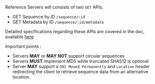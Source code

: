 Reference Servers will consists of two `GET` APIs.

 * GET Sequence by ID `/sequence/:id`  
 * GET Metadata by ID `/sequence/:id/metadata`

Detailed specifications regarding these APIs are covered in the doc, available [here](https://docs.google.com/document/d/1q2ZE9YewJTpaqQg82Nrz_jVy8KsDpKoG1T8RvCAAsbI/edit)

Important points :

 * Servers **MAY** or **MAY NOT** support circular sequences
 * Servers **MUST** implement MD5 while truncated SHA512 is optional
 * Server **MAY** support a `301 Moved Permanently` and `Location` header redirecting the client to retrieve sequence data from an alternative location.





<!-- ## Get sequence by ID

The primary method for accessing specified sequence data. We can also query a sub-sequence either by using query params ```start``` and ```end``` or by using ```Range``` header in http request.

**URL** : `/sequence/:id`

**Method** : `GET`  

**Auth Required** : YES  

**Default Encoding** : text  
````
Content-type: text/vnd.ga4gh.seq.v1.0.0+plain
````  
Unless negotiated with the client and allowed by the server  

#### URL params

| Name        | Type           | Description  |
| :-------------: |:-------------:|:-----:|
| `id`      | `String` | **Required** A string specifying the sequence to be returned. The identifier shall be a checksum derived from the sequence using one of the supported checksum algorithms, or an alias for the sequence supported by the server. You can have a look at checksum algrorithm currently in use [here](checksum.md) |




#### Query params
| Name        | Type           | Description  |
| :-------------: |:-------------:|:-----:|
| `start`      | `32bit-unsigned-integer` | The start position of the range on the sequence, 0-based, inclusive. |
| `end`      | `32bit-unsigned-integer`     |  The end position of the range on the sequence, 0-based, exclusive.  |



#### Request Headers
**Range** (optional)  
[RFC 7233](https://tools.ietf.org/html/rfc7233). Current spec doesn't allow multiple parts as specified in rfc.  
0-based inclusive of start and end bytes specified. A brief description of how to use Range header can be found [here](range.md)

**Accept** (optional)  
Defaults to text/plain, unless negotiated with the client and supported by the server.

**_Note_**  
Reference servers **MAY** or **MAY NOT** support circular chromosomes.  
Reference servers **MAY** or **MAY NOT** support other encodings/media types.

**Errors**  
First line of check for any error prone request can be
 * Unauthorized `401`
 * Not found `404`
 * Unsupported Media Type `415`  


 These errors will remain regardless of type of chromosome queried or type of request (ranged or non-ranged). Other specific errors will be covered in concerned sections

As specified above servers can be queried for sub-sequence (using start/end or Range) as well as full sequence.  
Examples of API calls
 * [Non-Ranged Queries](non_ranged_queries.md)
 * [Ranged Queries](ranged_queries.md) -->

